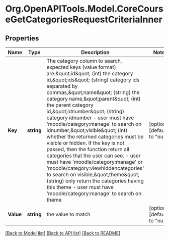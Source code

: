 # Org.OpenAPITools.Model.CoreCourseGetCategoriesRequestCriteriaInner

## Properties

Name | Type | Description | Notes
------------ | ------------- | ------------- | -------------
**Key** | **string** | The category column to search, expected keys (value format) are:\&quot;id\&quot; (int) the category id,\&quot;ids\&quot; (string) category ids separated by commas,\&quot;name\&quot; (string) the category name,\&quot;parent\&quot; (int) the parent category id,\&quot;idnumber\&quot; (string) category idnumber - user must have &#39;moodle/category:manage&#39; to search on idnumber,\&quot;visible\&quot; (int) whether the returned categories must be visible or hidden. If the key is not passed,                                              then the function return all categories that the user can see. - user must have &#39;moodle/category:manage&#39; or &#39;moodle/category:viewhiddencategories&#39; to search on visible,\&quot;theme\&quot; (string) only return the categories having this theme - user must have &#39;moodle/category:manage&#39; to search on theme | [optional] [default to "null"]
**Value** | **string** | the value to match | [optional] [default to "null"]

[[Back to Model list]](../README.md#documentation-for-models) [[Back to API list]](../README.md#documentation-for-api-endpoints) [[Back to README]](../README.md)

